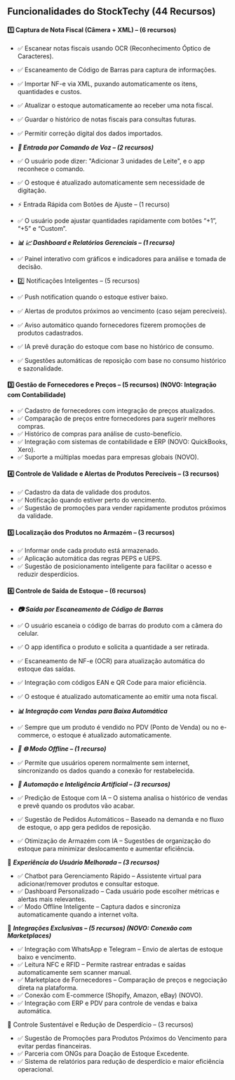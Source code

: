 ## Funcionalidades do StockTechy (44 Recursos)
#### 1️⃣ Captura de Nota Fiscal (Câmera + XML) – (6 recursos)
* ✅ Escanear notas fiscais usando OCR (Reconhecimento Óptico de Caracteres).
* ✅ Escaneamento de Código de Barras para captura de informações.
* ✅ Importar NF-e via XML, puxando automaticamente os itens, quantidades e custos.
* ✅ Atualizar o estoque automaticamente ao receber uma nota fiscal.
* ✅ Guardar o histórico de notas fiscais para consultas futuras.
* ✅ Permitir correção digital dos dados importados.

* ***📢 Entrada por Comando de Voz – (2 recursos)***
* ✅ O usuário pode dizer: "Adicionar 3 unidades de Leite", e o app reconhece o comando.
* ✅ O estoque é atualizado automaticamente sem necessidade de digitação.

* ⚡ Entrada Rápida com Botões de Ajuste – (1 recurso)
* ✅ O usuário pode ajustar quantidades rapidamente com botões “+1”, “+5” e “Custom”.

* ***📊 📈 Dashboard e Relatórios Gerenciais – (1 recurso)***
* ✅ Painel interativo com gráficos e indicadores para análise e tomada de decisão.

* 2️⃣ Notificações Inteligentes – (5 recursos)
* ✅ Push notification quando o estoque estiver baixo.
* ✅ Alertas de produtos próximos ao vencimento (caso sejam perecíveis).
* ✅ Aviso automático quando fornecedores fizerem promoções de produtos cadastrados.
* ✅ IA prevê duração do estoque com base no histórico de consumo.
* ✅ Sugestões automáticas de reposição com base no consumo histórico e sazonalidade.
#### 3️⃣ Gestão de Fornecedores e Preços – (5 recursos) (NOVO: Integração com Contabilidade)
* ✅ Cadastro de fornecedores com integração de preços atualizados.
* ✅ Comparação de preços entre fornecedores para sugerir melhores compras.
* ✅ Histórico de compras para análise de custo-benefício.
* ✅ Integração com sistemas de contabilidade e ERP (NOVO: QuickBooks, Xero).
* ✅ Suporte a múltiplas moedas para empresas globais (NOVO).

#### 4️⃣ Controle de Validade e Alertas de Produtos Perecíveis – (3 recursos)
* ✅ Cadastro da data de validade dos produtos.
* ✅ Notificação quando estiver perto do vencimento.
* ✅ Sugestão de promoções para vender rapidamente produtos próximos da validade.

#### 5️⃣ Localização dos Produtos no Armazém – (3 recursos)
* ✅ Informar onde cada produto está armazenado.
* ✅ Aplicação automática das regras PEPS e UEPS.
* ✅ Sugestão de posicionamento inteligente para facilitar o acesso e reduzir desperdícios.

#### 6️⃣ Controle de Saída de Estoque – (6 recursos)
* ***📷 Saída por Escaneamento de Código de Barras***
* ✅ O usuário escaneia o código de barras do produto com a câmera do celular.
* ✅ O app identifica o produto e solicita a quantidade a ser retirada.
* ✅ Escaneamento de NF-e (OCR) para atualização automática do estoque das saídas.
* ✅ Integração com códigos EAN e QR Code para maior eficiência.
* ✅ O estoque é atualizado automaticamente ao emitir uma nota fiscal.

* ***📊 Integração com Vendas para Baixa Automática***
* ✅ Sempre que um produto é vendido no PDV (Ponto de Venda) ou no e-commerce, o estoque é atualizado automaticamente.

 * ***📡 🌐 Modo Offline – (1 recurso)***
* ✅ Permite que usuários operem normalmente sem internet, sincronizando os dados quando a conexão for restabelecida.

* ***🧠 Automação e Inteligência Artificial – (3 recursos)***
* ✅ Predição de Estoque com IA – O sistema analisa o histórico de vendas e prevê quando os produtos vão acabar.
* ✅ Sugestão de Pedidos Automáticos – Baseado na demanda e no fluxo de estoque, o app gera pedidos de reposição.
* ✅ Otimização de Armazém com IA – Sugestões de organização do estoque para minimizar deslocamento e aumentar eficiência.

🔹 ***Experiência do Usuário Melhorada – (3 recursos)***
* ✅ Chatbot para Gerenciamento Rápido – Assistente virtual para adicionar/remover produtos e consultar estoque.
* ✅ Dashboard Personalizado – Cada usuário pode escolher métricas e alertas mais relevantes.
* ✅ Modo Offline Inteligente – Captura dados e sincroniza automaticamente quando a internet volta.

🔹 ***Integrações Exclusivas – (5 recursos) (NOVO: Conexão com Marketplaces)***
* ✅ Integração com WhatsApp e Telegram – Envio de alertas de estoque baixo e vencimento.
* ✅ Leitura NFC e RFID – Permite rastrear entradas e saídas automaticamente sem scanner manual.
* ✅ Marketplace de Fornecedores – Comparação de preços e negociação direta na plataforma.
* ✅ Conexão com E-commerce (Shopify, Amazon, eBay) (NOVO).
* ✅ Integração com ERP e PDV para controle de vendas e baixa automática.

🔹 Controle Sustentável e Redução de Desperdício – (3 recursos)
* ✅ Sugestão de Promoções para Produtos Próximos do Vencimento para evitar perdas financeiras.
* ✅ Parceria com ONGs para Doação de Estoque Excedente.
* ✅ Sistema de relatórios para redução de desperdício e maior eficiência operacional.

